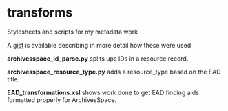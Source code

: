 # transforms
Stylesheets and scripts for my metadata work

A [gist](https://gist.github.com/brialparker/7cd9547ba78a8c96bbfc615f4497cee7) is available describing in more detail how these were used

<b>archivesspace_id_parse.py</b> splits ups IDs in a resource record.

<b>archivesspace_resource_type.py</b> adds a resource_type based on the EAD title.

<b>EAD_transformations.xsl</b> shows work done to get EAD finding aids formatted properly for ArchivesSpace.

